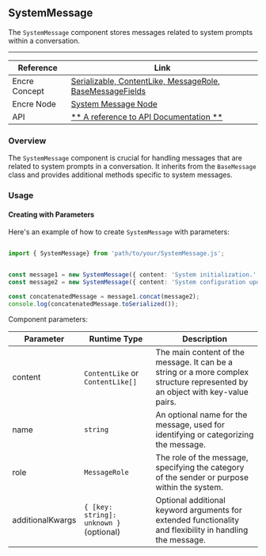 ## SystemMessage

The `SystemMessage` component stores messages related to system prompts within a conversation.

---

| Reference | Link |
| --- | --- |
| Encre Concept | [Serializable, ContentLike, MessageRole, BaseMessageFields](**-a-link-to-the-corresponding-concept-documentation-**) |
| Encre Node | [System Message Node](**-a-link-to-the-corresponding-node-documentation-**) |
| API | [** A reference to API Documentation **](**-a-link-to-the-corresponding-api-documentation-**) |

### Overview

The `SystemMessage` component is crucial for handling messages that are related to system prompts in a conversation. It inherits from the `BaseMessage` class and provides additional methods specific to system messages.

### Usage

#### Creating with Parameters

Here's an example of how to create `SystemMessage` with parameters:

```typescript

import { SystemMessage} from 'path/to/your/SystemMessage.js';


const message1 = new SystemMessage({ content: 'System initialization.' });
const message2 = new SystemMessage({ content: 'System configuration update.' });

const concatenatedMessage = message1.concat(message2);
console.log(concatenatedMessage.toSerialized());


```

Component parameters:

| Parameter | Runtime Type | Description |
| --- | --- | --- |
| content | `ContentLike` or `ContentLike[]` | The main content of the message. It can be a string or a more complex structure represented by an object with key-value pairs. |
| name | `string` | An optional name for the message, used for identifying or categorizing the message. |
| role | `MessageRole` | The role of the message, specifying the category of the sender or purpose within the system.|
| additionalKwargs | `{ [key: string]: unknown }` (optional) | Optional additional keyword arguments for extended functionality and flexibility in handling the message.|